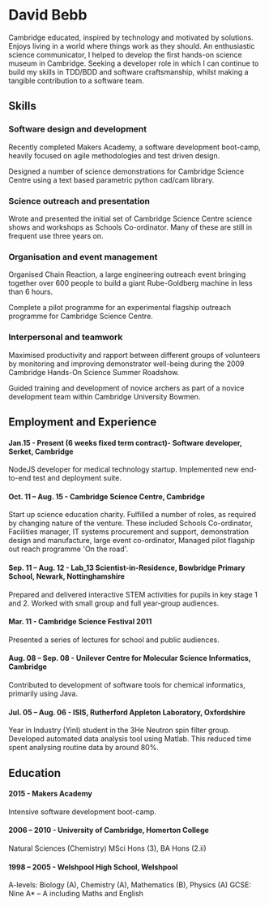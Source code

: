David Bebb
===========================
Cambridge educated, inspired by technology and motivated by  solutions. Enjoys living in a world where things work as they should. An enthusiastic science communicator, I helped to develop the first hands-on science museum in Cambridge. Seeking a developer role in which I can continue to build my skills in TDD/BDD and software craftsmanship, whilst making a tangible contribution to a software team.

## Skills

### Software design and development
Recently completed Makers Academy, a software development boot-camp, heavily focused on agile methodologies and test driven design.

Designed a number of science demonstrations for Cambridge Science Centre using a text based parametric python cad/cam library.


### Science outreach and presentation
Wrote and presented the initial set of Cambridge Science Centre science shows and workshops as Schools Co-ordinator. Many of these are still in frequent use three years on.


### Organisation and event management	 

Organised Chain Reaction, a large engineering outreach event bringing together over 600 people to build a giant Rube-Goldberg machine in less than 6 hours.

Complete a pilot programme for an experimental flagship outreach programme for Cambridge Science Centre.


### Interpersonal and teamwork 				  		
Maximised productivity and rapport between different groups of volunteers by monitoring and improving demonstrator well-being during the 2009 Cambridge Hands-On Science Summer Roadshow.

Guided training and development of novice archers as part of a novice development team within Cambridge University Bowmen.



## Employment and Experience

#### Jan.15 - Present (6 weeks fixed term contract)- Software developer, Serket, Cambridge
NodeJS developer for medical technology startup. Implemented new end-to-end test and deployment suite.

#### Oct. 11 – Aug. 15 - Cambridge Science Centre, Cambridge
Start up science education charity. Fulfilled a number of roles, as required by changing nature of the venture. These included Schools Co-ordinator, Facilities manager, IT systems procurement and support, demonstration design and manufacture, large event co-ordinator, Managed pilot flagship out reach programme 'On the road'.


#### Sep. 11 – Aug. 12 - Lab_13 Scientist-in-Residence, Bowbridge Primary School, Newark, Nottinghamshire
Prepared and delivered interactive STEM activities for pupils in key stage 1 and 2. Worked with small group and full year-group audiences.


#### Mar. 11 - Cambridge Science Festival 2011
Presented a series of lectures for school and public audiences.


#### Aug. 08 – Sep. 08 - Unilever Centre for Molecular Science Informatics, Cambridge
Contributed to development of software tools for chemical informatics, primarily using Java.


#### Jul. 05 – Aug. 06 - ISIS, Rutherford Appleton Laboratory, Oxfordshire
Year in Industry (YinI) student in the 3He Neutron spin filter group. Developed automated data analysis tool using Matlab. This reduced time spent analysing routine data by around 80%.


## Education

#### 2015 - Makers Academy
Intensive software development boot-camp.


#### 2006 – 2010 - University of Cambridge,  Homerton College
Natural Sciences (Chemistry) MSci Hons (3), BA Hons (2.ii)


#### 1998 – 2005 - Welshpool High School, Welshpool
A-levels: Biology (A), Chemistry (A), Mathematics (B), Physics (A)
GCSE: Nine A* – A including Maths and English
